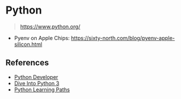# Python

> <https://www.python.org/>

- Pyenv on Apple Chips: <https://sixty-north.com/blog/pyenv-apple-silicon.html>

## References

- [Python Developer](https://roadmap.sh/python)
- [Dive Into Python 3](http://getpython3.com/diveintopython3/)
- [Python Learning Paths](https://realpython.com/learning-paths/)
